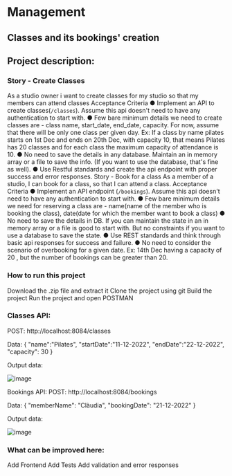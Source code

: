 # Management
## Classes and its bookings' creation

## Project description:
### Story - Create Classes
As a studio owner i want to create classes for my studio so that my members can attend classes
Acceptance Criteria
● Implement an API to create classes(`/classes`). Assume this api doesn't need to have any
authentication to start with.
● Few bare minimum details we need to create classes are - class name, start_date, end_date,
capacity. For now, assume that there will be only one class per given day. Ex: If a class by
name pilates starts on 1st Dec and ends on 20th Dec, with capacity 10, that means Pilates
has 20 classes and for each class the maximum capacity of attendance is 10.
● No need to save the details in any database. Maintain an in memory array or a file to save the
info. (If you want to use the database, that's fine as well).
● Use Restful standards and create the api endpoint with proper success and error responses.
Story - Book for a class
As a member of a studio, I can book for a class, so that I can attend a class.
Acceptance Criteria
● Implement an API endpoint (`/bookings`). Assume this api doesn't need to have any
authentication to start with.
● Few bare minimum details we need for reserving a class are - name(name of the member
who is booking the class), date(date for which the member want to book a class)
● No need to save the details in DB. If you can maintain the state in an in memory array or a file
is good to start with. But no constraints if you want to use a database to save the state.
● Use REST standards and think through basic api responses for success and failure.
● No need to consider the scenario of overbooking for a given date. Ex: 14th Dec having a
capacity of 20 , but the number of bookings can be greater than 20.

### How to run this project

Download the .zip file and extract it
Clone the project using git
Build the project
Run the project and open POSTMAN

### Classes API:
POST: http://localhost:8084/classes

Data: {
"name":"Pilates",
"startDate":"11-12-2022",
"endDate":"22-12-2022",
"capacity": 30
}

Output data:

![image](https://user-images.githubusercontent.com/92159714/196207714-72655570-a090-4e4a-bcb0-a843c7ac24a4.png)

Bookings API:
POST: http://localhost:8084/bookings

Data:  {
"memberName": "Clàudia",
"bookingDate": "21-12-2022" 
}

Output data:

![image](https://user-images.githubusercontent.com/92159714/196207496-793ce41f-3df7-4fc5-b53a-f620c31eecbd.png)

### What can be improved here:
Add Frontend 
Add Tests
Add validation and error responses
